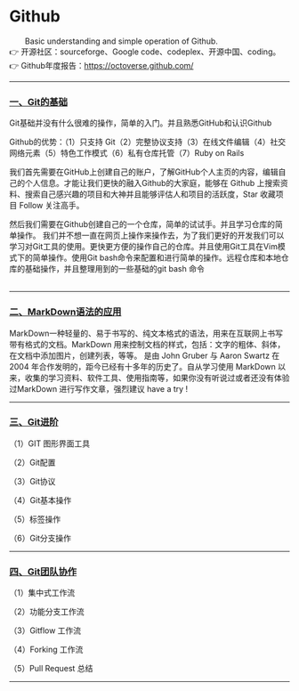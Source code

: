 # Github
&emsp;&emsp;Basic understanding and simple operation of Github.   
  :point_right: 开源社区：sourceforge、Google code、codeplex、开源中国、coding。     
  :point_right: Github年度报告：https://octoverse.github.com/  

---
### [一、Git的基础](https://github.com/Hansiyuan131/DocumenLibrary/blob/master/GitHub/GitBase.md) 
Git基础并没有什么很难的操作，简单的入门。并且熟悉GitHub和认识Github  

Github的优势：（1）只支持 Git（2）完整协议支持（3）在线文件编辑（4）社交网络元素（5）特色工作模式（6）私有仓库托管（7）Ruby on Rails 
 
我们首先需要在GitHub上创建自己的账户，了解GitHub个人主页的内容，编辑自己的个人信息。才能让我们更快的融入Github的大家庭，能够在 Github 上搜索资料、搜索自己感兴趣的项目和大神并且能够评估人和项目的活跃度，Star 收藏项目 Follow 关注高手。

然后我们需要在Github创建自己的一个仓库，简单的试试手。并且学习仓库的简单操作。   我们并不想一直在网页上操作来操作去，为了我们更好的开发我们可以学习对Git工具的使用。更快更方便的操作自己的仓库。并且使用Git工具在Vim模式下的简单操作。使用Git bash命令来配置和进行简单的操作。远程仓库和本地仓库的基础操作，并且整理用到的一些基础的git bash 命令    
&emsp;&emsp;
   
----
  
### [二、MarkDown语法的应用](https://github.com/Hansiyuan131/Documen_library/blob/master/Markdown/MarkDown.md) 
MarkDown一种轻量的、易于书写的、纯文本格式的语法，用来在互联网上书写带有格式的文档。MarkDown 用来控制文档的样式，包括：文字的粗体、斜体，在文档中添加图片，创建列表，等等。
是由 John Gruber 与 Aaron Swartz 在 2004 年合作发明的，距今已经有十多年的历史了。自从学习使用 MarkDown 以来，收集的学习资料、软件工具、使用指南等，如果你没有听说过或者还没有体验过MarkDown 进行写作文章，强烈建议 have a try !

----
### [三、Git进阶](https://github.com/Hansiyuan131/Github/blob/master/GitProgress.md)

（1）GIT 图形界面工具

（2）Git配置  

（3）Git协议
 
（4）Git基本操作
 
（5）标签操作

（6）Git分支操作

    
----
### [四、Git团队协作]()
（1）集中式工作流

（2）功能分支工作流

（3）Gitflow 工作流

（4）Forking 工作流

（5）Pull Request 总结

---

  
  
